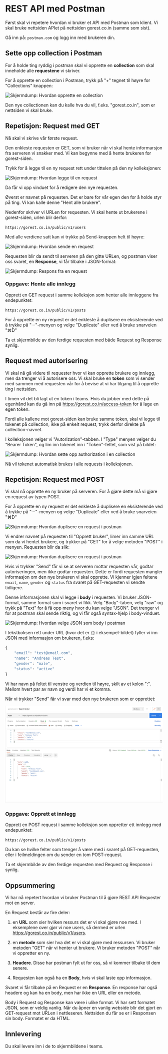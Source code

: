 # REST API med Postman
Først skal vi repetere hvordan vi bruker et API med Postman som klient. Vi skal bruke nettsiden APIet på nettsiden gorest.co.in (samme som sist).

Gå inn på:
```postman.com```
og logg inn med brukeren din.

## Sette opp collection i Postman

For å holde ting ryddig i postman skal vi opprette en **collection** som skal inneholde alle **requestene** vi skriver.

For å opprette en collection i Postman, trykk på "+" tegnet til høyre for "Collections" knappen:

![Skjermdump: Hvordan opprette en collection](./img/postman_new_collection.png)


Den nye collectionen kan du kalle hva du vil, f.eks. "gorest.co.in", som er nettsiden vi skal bruke.

## Repetisjon: Request med GET

Nå skal vi skrive vår første request.

Den enkleste requesten er GET, som vi bruker når vi skal hente informarsjon fra serveren vi snakker med. Vi kan begynne med å hente brukeren for gorest-siden.

Trykk for å legge til en ny request rett under tittelen på den ny kolleksjonen:

![Skjermdump: Hvordan legge til en request](./img/postman_add_request.png)

Da får vi opp vinduet for å redigere den nye requesten.

Øverst er navnet på requesten. Det er bare for vår egen den for å holde styr på ting. Vi kan kalle denne "Hent alle brukere".

Nedenfor skriver vi URLen for requesten. Vi skal hente ut brukerene i gorest-siden, urlen blir derfor:

```https://gorest.co.in/public/v1/users```


Med alle verdiene satt kan vi trykke på Send-knappen helt til høyre:

![Skjermdump: Hvordan sende en request](./img/postman_send_request.png)

Requesten blir da sendt til serveren på den gitte URLen, og postman viser oss svaret, en **Response**, vi får tilbake i JSON-format:

![Skjermdump: Respons fra en request](./img/postman_response.png)

### Oppgave: Hente alle innlegg

Opprett en GET request i samme kolleksjon som henter alle innleggene fra endepunktet:

```https://gorest.co.in/public/v1/posts```

For å opprette en ny request er det enkleste å duplisere en eksisterende ved å trykke på "···"-menyen og velge "Duplicate" eller ved å bruke snarveien "⌘D"

Ta et skjermbilde av den ferdige requesten med både Request og Response synlig.

## Request med autorisering

Vi skal nå gå videre til requester hvor vi kan opprette brukere og innlegg, men da trenger vi å autorisere oss. Vi skal bruke en **token** som vi sender med sammen med requesten vår for å bevise at vi har tilgang til å opprette ting i nettsiden.

I timen vil det bli lagt ut en token i teams. Hvis du jobber med dette på egenhånd kan du gå inn på https://gorest.co.in/access-token for å lage en egen token.

Fordi alle kallene mot gorest-siden kan bruke samme token, skal vi legge til tokenet på collection, ikke på enkelt request, trykk derfor direkte på collection-navnet.

I kolleksjonen velger vi "Autorization"-tabben. I "Type" menyen velger du "Bearer Token", og lim inn tokenet inn i "Token"-feltet, som vist på bildet:

![Skjermdump: Hvordan sette opp authorization i en collection](./img/postman_auth.png)

Nå vil tokenet automatisk brukes i alle requests i kolleksjonen.

## Repetisjon: Request med POST

Vi skal nå opprette en ny bruker på serveren. For å gjøre dette må vi gjøre en request av typen POST.

For å opprette en ny request er det enkleste å duplisere en eksisterende ved å trykke på "···"-menyen og velge "Duplicate" eller ved å bruke snarveien "⌘D"

![Skjermdump: Hvordan duplisere en request i postman](./img/postman_duplicate.png)

Vi endrer navnet på requesten til "Opprett bruker", limer inn samme URL som da vi hentet brukere, og trykker på "GET" for å velge metoden "POST" i menyen. Requesten blir da slik:

![Skjermdump: Hvordan duplisere en request i postman](./img/postman_post_request.png)

Hvis vi trykker "Send" får vi se at serveren mottar requesten vår, godtar autoriseringen, men ikke godtar requesten. Dette er fordi requesten mangler informasjon om den nye brukeren vi skal opprette. Vi kjenner igjen feltene `email`, `name`, `gender` og `status` fra svaret på GET-requesten vi sendte tidligere.

Denne informasjonen skal vi legge i **body** i requesten. Vi bruker JSON-format, samme format som i svaret vi fikk. Velg "Body"-taben, velg "raw" og trykk på "Text" for å få opp meny hvor du kan velge "JSON". Det trenger vi for at postman skal sende riktig, og vi får også syntax-hjelp i body-vinduet.

![Skjermdump: Hvordan velge JSON som body i postman](./img/postman_empty_body.png)

I tekstboksen rett under URL (hvor det er `{}` i eksempel-bildet) fyller vi inn JSON med informasjon om brukeren, f.eks:

```javascript
{
    "email": "test@email.com",
    "name": "Andreas Test",
    "gender": "male",
    "status": "active"
}
```

Vi har navn på feltet til venstre og verdien til høyre, skilt av et kolon ":". Mellom hvert par av navn og verdi har vi et komma.

Når vi trykker "Send" får vi svar med den nye brukeren som er opprettet:

![Skjermdump: Svaret fra en POST-request i postman](./img/postman_post_response.png)

### Oppgave: Opprett et innlegg

Opprett en POST request i samme kolleksjon som oppretter ett innlegg med endepunktet:

```https://gorest.co.in/public/v1/posts```

Du kan se hvilke felter som trenger å være med i svaret på GET-requesten, eller i feilmeldingen om du sender en tom POST-request. 

Ta et skjermbilde av den ferdige requesten med Request og Response i synlig.

## Oppsummering

Vi har nå repetert hvordan vi bruker Postman til å gjøre REST API Requester mot en server.

En Request består av fire deler:

1. en **URL** som sier hvilken ressurs det er vi skal gjøre noe med. I eksemplene over gjør vi noe users, så dermed er urlen https://gorest.co.in/public/v1/users.

2. en **metode** som sier hva det er vi skal gjøre med ressursen. Vi bruker metoden "GET" når vi henter ut brukere. Vi bruker metoden "POST" når vi oppretter en ny.

3. **Headere**. Disse har postman fylt ut for oss, så vi kommer tilbake til dem senere.

4. Requesten kan også ha en **Body**, hvis vi skal laste opp informasjon. 


Svaret vi får tilbake på en Request er en **Response**. En response har også headere og kan ha en body, men har ikke en URL eller en metode.

Body i Request og Response kan være i ulike format. Vi har sett formatet JSON, som er veldig vanlig. Når du åpner en vanlig webside blir det gjort en GET-request mot URLen i nettleseren. Nettsiden du får se er i Responsen sin body. Formatet er da HTML.

## Innlevering

Du skal levere inn i de to skjermbildene i teams.